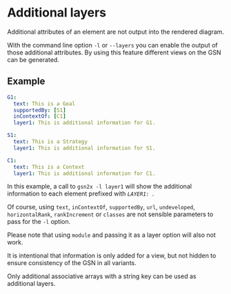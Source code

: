 
# Additional layers

Additional attributes of an element are not output into the rendered diagram.

With the command line option `-l` or `--layers` you can enable the output of those additional attributes.
By using this feature different views on the GSN can be generated.

## Example

```yaml
G1:
  text: This is a Goal
  supportedBy: [S1]
  inContextOf: [C1]
  layer1: This is additional information for G1.

S1:
  text: This is a Strategy
  layer1: This is additional information for S1.

C1: 
  text: This is a Context
  layer1: This is additional information for C1.
```

In this example, a call to `gsn2x -l layer1` will show the additional information to each element prefixed with _`LAYER1: `_.

Of course, using `text`, `inContextOf`, `supportedBy`, `url`, `undeveloped`, 
`horizontalRank`, `rankIncrement` or `classes` are not sensible parameters to pass for the `-l` option. 

Please note that using `module` and passing it as a layer option will also not work. 

It is intentional that information is only added for a view, but not hidden to ensure consistency of the GSN in all variants.

Only additional associative arrays with a string key can be used as additional layers.
